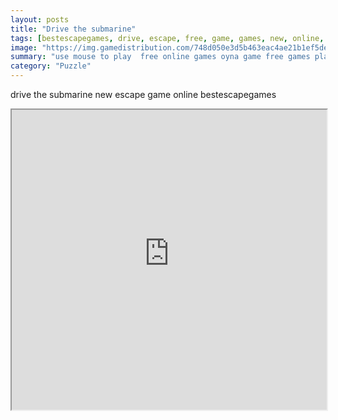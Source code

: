 ```yaml
---
layout: posts
title: "Drive the submarine"
tags: [bestescapegames, drive, escape, free, game, games, new, online, play, submarine, download, free, online, games, oyna, game, free, games, play, play, games]
image: "https://img.gamedistribution.com/748d050e3d5b463eac4ae21b1ef5de52.jpg"
summary: "use mouse to play  free online games oyna game free games play play games"
category: "Puzzle"
---
```


drive the submarine new escape game online bestescapegames

<iframe width="100%" height="480px;" src="https://flash.gamedistribution.com?game=748d050e3d5b463eac4ae21b1ef5de52"></iframe>